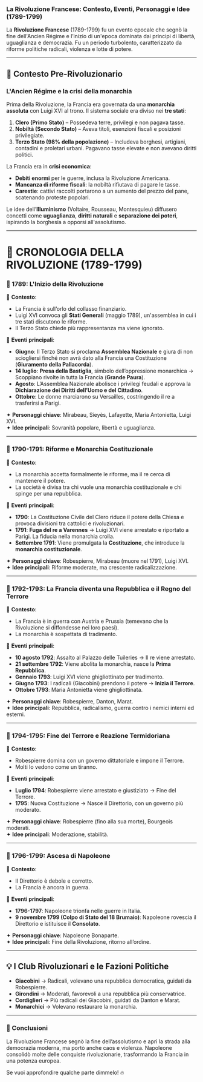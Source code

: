 ### **La Rivoluzione Francese: Contesto, Eventi, Personaggi e Idee (1789-1799)**

La **Rivoluzione Francese** (1789-1799) fu un evento epocale che segnò la fine dell'Ancien Régime e l’inizio di un'epoca dominata dai principi di libertà, uguaglianza e democrazia. Fu un periodo turbolento, caratterizzato da riforme politiche radicali, violenza e lotte di potere.

---

## **📌 Contesto Pre-Rivoluzionario**

### **L'Ancien Régime e la crisi della monarchia**

Prima della Rivoluzione, la Francia era governata da una **monarchia assoluta** con Luigi XVI al trono. Il sistema sociale era diviso nei **tre stati**:

1. **Clero (Primo Stato)** – Possedeva terre, privilegi e non pagava tasse.
2. **Nobiltà (Secondo Stato)** – Aveva titoli, esenzioni fiscali e posizioni privilegiate.
3. **Terzo Stato (98% della popolazione)** – Includeva borghesi, artigiani, contadini e proletari urbani. Pagavano tasse elevate e non avevano diritti politici.

La Francia era in **crisi economica**:

- **Debiti enormi** per le guerre, inclusa la Rivoluzione Americana.
- **Mancanza di riforme fiscali**: la nobiltà rifiutava di pagare le tasse.
- **Carestie**: cattivi raccolti portarono a un aumento del prezzo del pane, scatenando proteste popolari.

Le idee dell’**Illuminismo** (Voltaire, Rousseau, Montesquieu) diffusero concetti come **uguaglianza**, **diritti naturali** e **separazione dei poteri**, ispirando la borghesia a opporsi all'assolutismo.

---

# **📅 CRONOLOGIA DELLA RIVOLUZIONE (1789-1799)**

### **🔴 1789: L'Inizio della Rivoluzione**

📌 **Contesto**:

- La Francia è sull’orlo del collasso finanziario.
- Luigi XVI convoca gli **Stati Generali** (maggio 1789), un'assemblea in cui i tre stati discutono le riforme.
- Il Terzo Stato chiede più rappresentanza ma viene ignorato.

📌 **Eventi principali**:

- **Giugno**: Il Terzo Stato si proclama **Assemblea Nazionale** e giura di non sciogliersi finché non avrà dato alla Francia una Costituzione (**Giuramento della Pallacorda**).
- **14 luglio**: **Presa della Bastiglia**, simbolo dell’oppressione monarchica → Scoppiano rivolte in tutta la Francia (**Grande Paura**).
- **Agosto**: L’Assemblea Nazionale abolisce i privilegi feudali e approva la **Dichiarazione dei Diritti dell’Uomo e del Cittadino**.
- **Ottobre**: Le donne marciarono su Versailles, costringendo il re a trasferirsi a Parigi.

✦ **Personaggi chiave**: Mirabeau, Sieyès, Lafayette, Maria Antonietta, Luigi XVI.  
✦ **Idee principali**: Sovranità popolare, libertà e uguaglianza.

---

### **🔴 1790-1791: Riforme e Monarchia Costituzionale**

📌 **Contesto**:

- La monarchia accetta formalmente le riforme, ma il re cerca di mantenere il potere.
- La società è divisa tra chi vuole una monarchia costituzionale e chi spinge per una repubblica.

📌 **Eventi principali**:

- **1790**: La Costituzione Civile del Clero riduce il potere della Chiesa e provoca divisioni tra cattolici e rivoluzionari.
- **1791**: **Fuga del re a Varennes** → Luigi XVI viene arrestato e riportato a Parigi. La fiducia nella monarchia crolla.
- **Settembre 1791**: Viene promulgata la **Costituzione**, che introduce la **monarchia costituzionale**.

✦ **Personaggi chiave**: Robespierre, Mirabeau (muore nel 1791), Luigi XVI.  
✦ **Idee principali**: Riforme moderate, ma crescente radicalizzazione.

---

### **🔴 1792-1793: La Francia diventa una Repubblica e il Regno del Terrore**

📌 **Contesto**:

- La Francia è in guerra con Austria e Prussia (temevano che la Rivoluzione si diffondesse nei loro paesi).
- La monarchia è sospettata di tradimento.

📌 **Eventi principali**:

- **10 agosto 1792**: Assalto al Palazzo delle Tuileries → Il re viene arrestato.
- **21 settembre 1792**: Viene abolita la monarchia, nasce la **Prima Repubblica**.
- **Gennaio 1793**: Luigi XVI viene ghigliottinato per tradimento.
- **Giugno 1793**: I radicali (Giacobini) prendono il potere → **Inizia il Terrore**.
- **Ottobre 1793**: Maria Antonietta viene ghigliottinata.

✦ **Personaggi chiave**: Robespierre, Danton, Marat.  
✦ **Idee principali**: Repubblica, radicalismo, guerra contro i nemici interni ed esterni.

---

### **🔴 1794-1795: Fine del Terrore e Reazione Termidoriana**

📌 **Contesto**:

- Robespierre domina con un governo dittatoriale e impone il Terrore.
- Molti lo vedono come un tiranno.

📌 **Eventi principali**:

- **Luglio 1794**: Robespierre viene arrestato e giustiziato → Fine del Terrore.
- **1795**: Nuova Costituzione → Nasce il Direttorio, con un governo più moderato.

✦ **Personaggi chiave**: Robespierre (fino alla sua morte), Bourgeois moderati.  
✦ **Idee principali**: Moderazione, stabilità.

---

### **🔴 1796-1799: Ascesa di Napoleone**

📌 **Contesto**:

- Il Direttorio è debole e corrotto.
- La Francia è ancora in guerra.

📌 **Eventi principali**:

- **1796-1797**: Napoleone trionfa nelle guerre in Italia.
- **9 novembre 1799 (Colpo di Stato del 18 Brumaio)**: Napoleone rovescia il Direttorio e istituisce il **Consolato**.

✦ **Personaggi chiave**: Napoleone Bonaparte.  
✦ **Idee principali**: Fine della Rivoluzione, ritorno all’ordine.

---

## **💡 I Club Rivoluzionari e le Fazioni Politiche**

- **Giacobini** → Radicali, volevano una repubblica democratica, guidati da Robespierre.
- **Girondini** → Moderati, favorevoli a una repubblica più conservatrice.
- **Cordiglieri** → Più radicali dei Giacobini, guidati da Danton e Marat.
- **Monarchici** → Volevano restaurare la monarchia.

---

### **📌 Conclusioni**

La Rivoluzione Francese segnò la fine dell’assolutismo e aprì la strada alla democrazia moderna, ma portò anche caos e violenza. Napoleone consolidò molte delle conquiste rivoluzionarie, trasformando la Francia in una potenza europea.

Se vuoi approfondire qualche parte dimmelo! 🔥